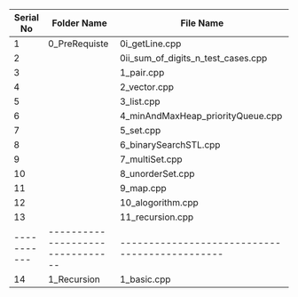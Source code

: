 | Serial No | Folder Name                    | File Name                                    |
|-----------|--------------------------------|----------------------------------------------|
| 1         | 0_PreRequiste                  | 0i_getLine.cpp                                |
| 2         |                                | 0ii_sum_of_digits_n_test_cases.cpp            |
| 3         |                                | 1_pair.cpp                                    |
| 4         |                                | 2_vector.cpp                                  |
| 5         |                                | 3_list.cpp                                    |
| 6         |                                | 4_minAndMaxHeap_priorityQueue.cpp             |
| 7         |                                | 5_set.cpp                                     |
| 8         |                                | 6_binarySearchSTL.cpp                         |
| 9         |                                | 7_multiSet.cpp                                |
| 10        |                                | 8_unorderSet.cpp                              |
| 11        |                                | 9_map.cpp                                     |
| 12        |                                | 10_alogorithm.cpp                             |
| 13        |                                | 11_recursion.cpp                              |
|-----------|--------------------------------|----------------------------------------------|
| 14        | 1_Recursion                    | 1_basic.cpp                                   |